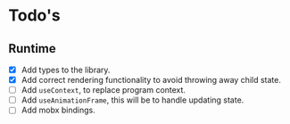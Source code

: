 # Todo's

## Runtime

- [x] Add types to the library.
- [x] Add correct rendering functionality to avoid throwing away child state.
- [ ] Add `useContext`, to replace program context.
- [ ] Add `useAnimationFrame`, this will be to handle updating state.
- [ ] Add mobx bindings.
